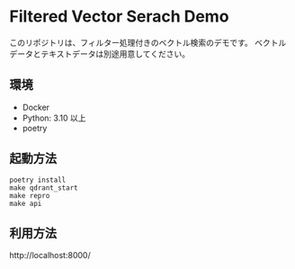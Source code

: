 # Filtered Vector Serach Demo

このリポジトリは、フィルター処理付きのベクトル検索のデモです。
ベクトルデータとテキストデータは別途用意してください。

## 環境

- Docker
- Python: 3.10 以上
- poetry


## 起動方法

```
poetry install
make qdrant_start
make repro
make api
```

## 利用方法

http://localhost:8000/
